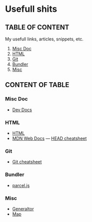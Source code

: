 # Usefull shits

## TABLE OF CONTENT
My usefull links, articles, snippets, etc.

1. [Misc Doc](#miscdoc)
2. [HTML](#html)
3. [Git](#git)
4. [Bundler](#bundler)
4. [Misc](#misc)



## CONTENT OF TABLE

### Misc Doc

- [Dev Docs](http://devdocs.io)

### HTML

- [HTML](http://w3c.github.io/html/)
- [MDN Web Docs](https://developer.mozilla.org/en-US/docs/Web/HTML)
— [HEAD cheatsheet](https://gethead.info)


### Git

- [Git cheatsheet](http://ndpsoftware.com/git-cheatsheet/previous/git-cheatsheet.html#loc=remote_repo;)


### Bundler

- [parcel.js](https://parceljs.org)


### Misc

- [Generaltor](https://coveloping.com/tools)
- [Map](https://snazzymaps.com)